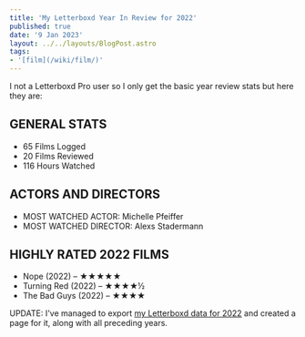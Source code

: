 ```yaml
---
title: 'My Letterboxd Year In Review for 2022'
published: true
date: '9 Jan 2023'
layout: ../../layouts/BlogPost.astro
tags:
- '[film](/wiki/film/)'
---
```


I not a Letterboxd Pro user so I only get the basic year review stats but here they are:

## GENERAL STATS

* 65 Films Logged
* 20 Films Reviewed
* 116 Hours Watched

## ACTORS AND DIRECTORS

* MOST WATCHED ACTOR: Michelle Pfeiffer
* MOST WATCHED DIRECTOR: Alexs Stadermann

## HIGHLY RATED 2022 FILMS
* Nope (2022) &ndash; ★★★★★
* Turning Red (2022) &ndash; ★★★★½
* The Bad Guys (2022) &ndash; ★★★★

UPDATE: I've managed to export [my Letterboxd data for 2022](/letterboxd-diaries/#2022) and created a page for it, along with all preceding years.
